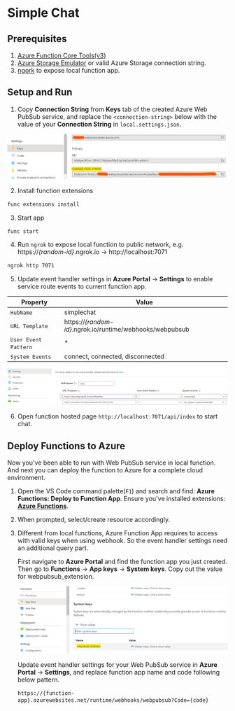 # Simple Chat

## Prerequisites
1. [Azure Function Core Tools(v3)](https://www.npmjs.com/package/azure-functions-core-tools)
2. [Azure Storage Emulator](https://go.microsoft.com/fwlink/?linkid=717179&clcid=0x409) or valid Azure Storage connection string.
3. [ngork](https://ngrok.com/download) to expose local function app.

## Setup and Run

1. Copy **Connection String** from **Keys** tab of the created Azure Web PubSub service, and replace the `<connection-string>` below with the value of your **Connection String** in `local.settings.json`.

![Connection String](./../../../../docs/images/portal_conn.png)

2. Install function extensions

```bash
func extensions install
```

3. Start app

```bash
func start
```

4. Run `ngrok` to expose local function to public network, e.g. https://*{random-id}*.ngrok.io -> http://localhost:7071

```bash
ngrok http 7071
```

5. Update event handler settings in **Azure Portal** -> **Settings** to enable service route events to current function app.

Property|Value
--|--
`HubName`| simplechat
`URL Template`| https://*{random-id}*.ngrok.io/runtime/webhooks/webpubsub
`User Event Pattern`| *
`System Events`| connect, connected, disconnected

![Event Handler](./../../../../docs/images/portal_event_handler.png)

6. Open function hosted page `http://localhost:7071/api/index` to start chat.


## Deploy Functions to Azure

Now you've been able to run with Web PubSub service in local function. And next you can deploy the function to Azure for a complete cloud environment.

1. Open the VS Code command palette(`F1`) and search and find: **Azure Functions: Deploy to Function App**. Ensure you've installed extensions: [**Azure Functions**](https://marketplace.visualstudio.com/items?itemName=ms-azuretools.vscode-azurefunctions).

2. When prompted, select/create resource accordingly.

3. Different from local functions, Azure Function App requires to access with valid keys when using webhook. So the event handler settings need an additional query part. 

    First navigate to **Azure Portal** and find the function app you just created. Then go to **Functions** -> **App keys** -> **System keys**. Copy out the value for webpubsub_extension.

    ![Function App Keys](./../../../../docs/images/functions_appkeys.png)

    Update event handler settings for your Web PubSub service in **Azure Portal** -> **Settings**, and replace function app name and code following below pattern.

    ```
    https://{function-app}.azurewebsites.net/runtime/webhooks/webpubsub?Code={code}
    ```
